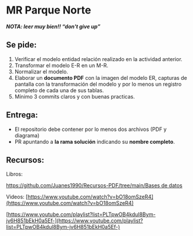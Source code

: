 # MR Parque Norte

***NOTA: leer muy bien!! “don't give up”***

## Se pide:

1. Verificar el modelo entidad relación realizado en la actividad anterior. 
2. Transformar el modelo E-R en un M-R.
3. Normalizar el modelo. 
4. Elaborar un **documento PDF** con la imagen del modelo ER, capturas de pantalla con la transformación del modelo y por lo menos un registro completo de cada una de sus tablas.
5. Mínimo 3 commits claros y con buenas practicas.

## Entrega:

- El repositorio debe contener por lo menos dos archivos (PDF y diagrama)
- PR apuntando a **la rama solución** indicando su **nombre completo**.

## Recursos:

Libros:

[https://github.com/Juanes1990/Recursos-PDF/tree/main/Bases de datos](https://github.com/Juanes1990/Recursos-PDF/tree/main/Bases%20de%20datos)

Videos:
[https://www.youtube.com/watch?v=bO18omSzeR4](https://www.youtube.com/watch?v=bO18omSzeR4)

[https://www.youtube.com/playlist?list=PLTpwOB4kdul8Bym-jv6H851bEkH0a5Ef-](https://www.youtube.com/playlist?list=PLTpwOB4kdul8Bym-jv6H851bEkH0a5Ef-)